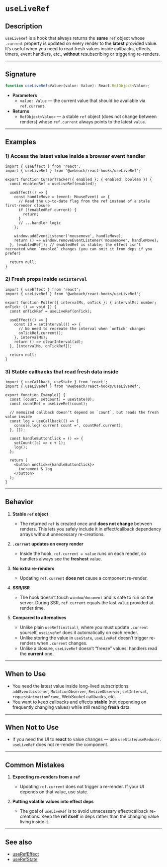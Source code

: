 # `useLiveRef`

## Description

`useLiveRef` is a hook that always returns the **same** `ref` object whose `.current` property is updated on every render to the **latest** provided value. It’s useful when you need to read fresh values inside callbacks, effects, timers, event handlers, etc., **without** resubscribing or triggering re-renders.

---

## Signature

```ts
function useLiveRef<Value>(value: Value): React.RefObject<Value>;
```

- **Parameters**
   - `value: Value` — the current value that should be available via `ref.current`.
- **Returns**
   - `RefObject<Value>` — a stable `ref` object (does not change between renders) whose `ref.current` always points to the latest `value`.

---

## Examples

### 1) Access the latest value inside a browser event handler

```tsx
import { useEffect } from 'react';
import { useLiveRef } from '@webeach/react-hooks/useLiveRef';

export function CursorTracker({ enabled }: { enabled: boolean }) {
  const enabledRef = useLiveRef(enabled);

  useEffect(() => {
    const handleMove = (event: MouseEvent) => {
      // Read the up-to-date flag from the ref instead of a stale first-render closure
      if (!enabledRef.current) {
        return;
      }
      // ...handler logic
    };

    window.addEventListener('mousemove', handleMove);
    return () => window.removeEventListener('mousemove', handleMove);
  }, [enabledRef]); // enabledRef is stable; the effect isn’t recreated when `enabled` changes (you can omit it from deps if you prefer)

  return null;
}
```

### 2) Fresh props inside `setInterval`

```tsx
import { useEffect } from 'react';
import { useLiveRef } from '@webeach/react-hooks/useLiveRef';

export function Poller({ intervalMs, onTick }: { intervalMs: number; onTick: () => void }) {
  const onTickRef = useLiveRef(onTick);

  useEffect(() => {
    const id = setInterval(() => {
      // No need to recreate the interval when `onTick` changes
      onTickRef.current();
    }, intervalMs);
    return () => clearInterval(id);
  }, [intervalMs, onTickRef]);

  return null;
}
```

### 3) Stable callbacks that read fresh data inside

```tsx
import { useCallback, useState } from 'react';
import { useLiveRef } from '@webeach/react-hooks/useLiveRef';

export function Example() {
  const [count, setCount] = useState(0);
  const countRef = useLiveRef(count);

  // memoized callback doesn’t depend on `count`, but reads the fresh value inside
  const log = useCallback(() => {
    console.log('current count =', countRef.current);
  }, []);

  const handleButtonClick = () => {
    setCount((c) => c + 1);
    log();
  };

  return (
    <button onClick={handleButtonClick}>
      increment & log
    </button>
  );
}
```

---

## Behavior

1. **Stable `ref` object**
   - The returned `ref` is created once and **does not change** between renders. This lets you safely include it in effect/callback dependency arrays without unnecessary re-creations.

2. **`.current` updates on every render**
   - Inside the hook, `ref.current = value` runs on each render, so handlers always see the **freshest** value.

3. **No extra re-renders**
   - Updating `ref.current` **does not** cause a component re-render.

4. **SSR/ISR**
   - The hook doesn’t touch `window`/`document` and is safe to run on the server. During SSR, `ref.current` equals the last `value` provided at render time.

5. **Compared to alternatives**
   - Unlike plain `useRef(initial)`, where you must update `.current` yourself, `useLiveRef` does it automatically on each render.
   - Unlike storing the value in `useState`, `useLiveRef` doesn’t trigger re-renders when `.current` changes.
   - Unlike a closure, `useLiveRef` doesn’t “freeze” values: handlers read the **current** one.

---

## When to Use

- You need the latest value inside long-lived subscriptions: `addEventListener`, `MutationObserver`, `ResizeObserver`, `setInterval`, `requestAnimationFrame`, WebSocket callbacks, etc.
- You want to keep callbacks and effects **stable** (not depending on frequently changing values) while still reading **fresh** data.

---

## When **Not** to Use

- If you need the UI to **react** to value changes — use `useState`/`useReducer`. `useLiveRef` does not re-render the component.

---

## Common Mistakes

1. **Expecting re-renders from a `ref`**
   - Updating `ref.current` does not trigger a re-render. If your UI depends on that value, use state.

2. **Putting volatile values into effect deps**
   - The goal of `useLiveRef` is to avoid unnecessary effect/callback re-creations. Keep the **ref itself** in deps rather than the changing value living inside it.

---

## See also

- [useRefEffect](useRefEffect.md)
- [useRefState](useRefState.md)
